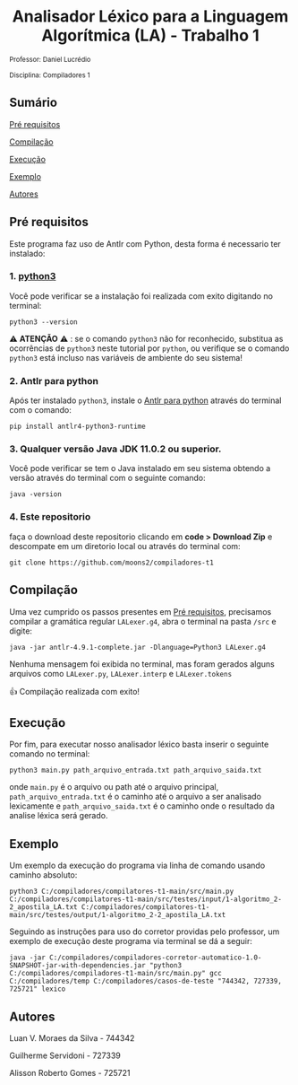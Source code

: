 <h1 align="center"> Analisador Léxico para a Linguagem Algorítmica (LA) - Trabalho 1</h1>

<small>Professor: Daniel Lucrédio</small>

<small>Disciplina: Compiladores 1</small>

## Sumário

[Pré requisitos](#pré-requisitos)

[Compilação](#compilação)

[Execução](#execução)

[Exemplo](#exemplo)

[Autores](#autores)

## Pré requisitos

Este programa faz uso de Antlr com Python, desta forma é necessario ter instalado:

### 1. [python3](https://www.python.org/ftp/python/3.9.2/python-3.9.2-amd64.exe)

Você pode verificar se a instalação foi realizada com exito digitando no terminal:

```terminal
python3 --version
```

:warning: **ATENÇÃO** :warning: : se o comando `python3` não for reconhecido, substitua as ocorrências de `python3` neste tutorial por `python`, ou verifique se o comando `python3` está incluso nas variáveis de ambiente do seu sistema!

### 2. Antlr para python

Após ter instalado `python3`, instale o [Antlr para python](https://www.antlr.org/download.html) através do terminal com o comando:

```terminal
pip install antlr4-python3-runtime
```

### 3. Qualquer versão Java JDK 11.0.2 ou superior.

Você pode verificar se tem o Java instalado em seu sistema obtendo a versão através do terminal com o seguinte comando:

```terminal
java -version
```

### 4. Este repositorio

faça o download deste repositorio clicando em **code > Download Zip** e descompate em um diretorio local ou através do terminal com:

```terminal
git clone https://github.com/moons2/compiladores-t1
```

## Compilação

Uma vez cumprido os passos presentes em [Pré requisitos](#pré-requisitos), precisamos compilar a gramática regular `LALexer.g4`, abra o terminal na pasta `/src` e digite:

```terminal
java -jar antlr-4.9.1-complete.jar -Dlanguage=Python3 LALexer.g4
```

Nenhuma mensagem foi exibida no terminal, mas foram gerados alguns arquivos como `LALexer.py`, `LALexer.interp` e `LALexer.tokens`

:+1: Compilação realizada com exito!

## Execução

Por fim, para executar nosso analisador léxico basta inserir o seguinte comando no terminal:

```terminal
python3 main.py path_arquivo_entrada.txt path_arquivo_saida.txt
```

onde `main.py` é o arquivo ou path até o arquivo principal, `path_arquivo_entrada.txt` é o caminho até o arquivo a ser analisado lexicamente e `path_arquivo_saida.txt` é o caminho onde o resultado da analise léxica será gerado.

## Exemplo

Um exemplo da execução do programa via linha de comando usando caminho absoluto:

```terminal
python3 C:/compiladores/compilatores-t1-main/src/main.py C:/compiladores/compilatores-t1-main/src/testes/input/1-algoritmo_2-2_apostila_LA.txt C:/compiladores/compilatores-t1-main/src/testes/output/1-algoritmo_2-2_apostila_LA.txt
```

Seguindo as instruções para uso do corretor providas pelo professor, um exemplo de execução deste programa via terminal se dá a seguir:

```terminal
java -jar C:/compiladores/compiladores-corretor-automatico-1.0-SNAPSHOT-jar-with-dependencies.jar "python3 C:/compiladores/compiladores-t1-main/src/main.py" gcc C:/compiladores/temp C:/compiladores/casos-de-teste "744342, 727339, 725721" lexico
```

## Autores

Luan V. Moraes da Silva - 744342

Guilherme Servidoni - 727339

Alisson Roberto Gomes - 725721
